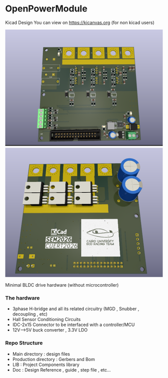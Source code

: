 # OpenPowerModule

Kicad Design 
You can view on https://kicanvas.org (for non kicad users)

![](Doc\TopView.png)
![](Doc\BottomView.png)


Minimal BLDC drive hardware (without microcontroller)

### The hardware 
* 3phase H-bridge and all its related circuitry (MGD , Snubber , decoupling , etc)
* Hall Sensor Conditioning Circuits
* IDC-2x15 Connector to be interfaced with a controller/MCU
* 12V-->5V buck converter , 3.3V LDO

### Repo Structure
* Main directory : design files
* Production directory : Gerbers and Bom
* LIB : Project Components library
* Doc : Design Reference , guide , step file , etc...